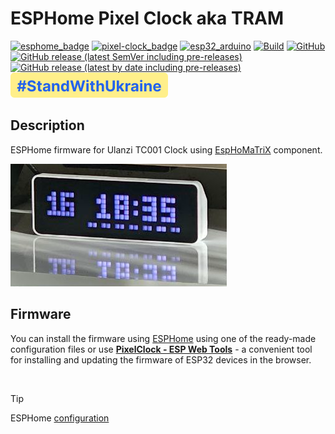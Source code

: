 # ESPHome Pixel Clock aka TRAM
[![esphome_badge](https://img.shields.io/badge/ESPHome-Config-blue.svg)](https://esphome.io/)
[![pixel-clock_badge](https://img.shields.io/badge/Pixel-Clock-orange.svg)](https://github.com/andrewjswan/pixel-clock/)
[![esp32_arduino](https://img.shields.io/badge/ESP32-Arduino-darkcyan.svg)](https://esphome.io/)
[![Build](https://github.com/andrewjswan/pixel-clock/actions/workflows/build.yaml/badge.svg)](https://github.com/andrewjswan/pixel-clock/actions/workflows/build.yaml)
[![GitHub](https://img.shields.io/github/license/andrewjswan/pixel-clock?color=blue)](https://github.com/andrewjswan/pixel-clock/blob/main/LICENSE)
[![GitHub release (latest SemVer including pre-releases)](https://img.shields.io/github/v/release/andrewjswan/pixel-clock?include_prereleases)](https://github.com/andrewjswan/pixel-clock/releases)
[![GitHub release (latest by date including pre-releases)](https://img.shields.io/github/downloads-pre/andrewjswan/pixel-clock/latest/total?label=release@downloads)](https://github.com/andrewjswan/pixel-clock/releases)
[![StandWithUkraine](https://raw.githubusercontent.com/vshymanskyy/StandWithUkraine/main/badges/StandWithUkraine.svg)](https://github.com/vshymanskyy/StandWithUkraine/blob/main/docs/README.md)

## Description
ESPHome firmware for Ulanzi TC001 Clock using [EspHoMaTriX](https://github.com/lubeda/EspHoMaTriXv2) component.

![Ulanzi TC001](./docs/img/ulanzi-tc001.png)

## Firmware
You can install the firmware using [ESPHome](https://esphome.io/) using one of the ready-made configuration files or use [**PixelClock - ESP Web Tools**](https://andrewjswan.github.io/pixel-clock/) - a convenient tool for installing and updating the firmware of ESP32 devices in the browser.

<br />

> [!TIP]
> ESPHome [configuration](https://github.com/andrewjswan/esphome-config)
